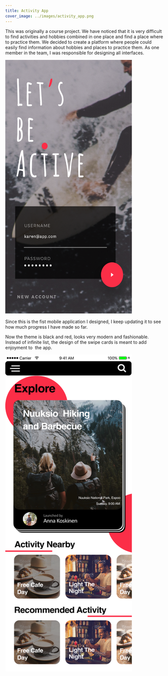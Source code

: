 ```yaml
---
title: Activity App
cover_image: ../images/activity_app.png
---
```


This was originally a course project. We have noticed that it is very difficult to find activities and hobbies combined in one place and find a place where to practice them. We decided to create a platform where people could easily find information about hobbies and places to practice them. As one member in the team, I was responsible for designing all interfaces.

<img src = "/images/activity1.png" alt="activity" style = "height: 800px; width: 400px "/>


Since this is the fist mobile application I designed, I keep updating it to see how much progress I have made so far.

Now the theme is black and red, looks very modern and fashionable. Instead of infinite list, the design of the swipe cards is meant to add enjoyment to  the app.

<img src = "/images/activity2.png" alt="activity" style = "height: 1000px; width: 400px"/>

